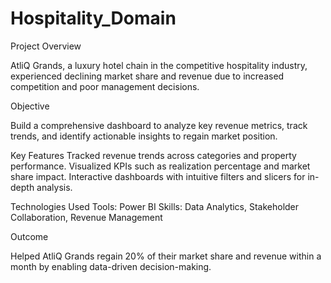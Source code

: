 # Hospitality_Domain

Project Overview

AtliQ Grands, a luxury hotel chain in the competitive hospitality industry, experienced declining market share and revenue due to increased competition and poor management decisions.

Objective

Build a comprehensive dashboard to analyze key revenue metrics, track trends, and identify actionable insights to regain market position.

Key Features
    Tracked revenue trends across categories and property performance.
    Visualized KPIs such as realization percentage and market share impact.
    Interactive dashboards with intuitive filters and slicers for in-depth analysis.

Technologies Used
    Tools: Power BI
    Skills: Data Analytics, Stakeholder Collaboration, Revenue Management


Outcome
 
 Helped AtliQ Grands regain 20% of their market share and revenue within a month by enabling data-driven decision-making.
